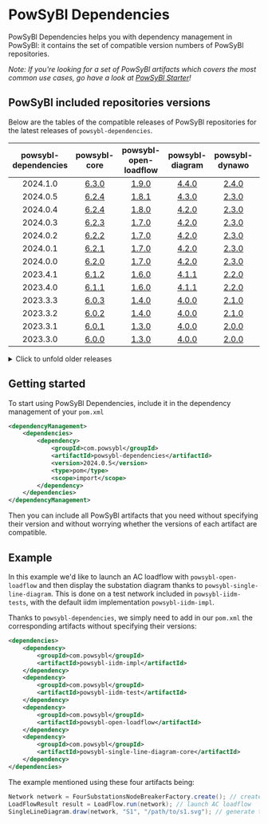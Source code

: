 # PowSyBl Dependencies

PowSyBl Dependencies helps you with dependency management in PowSyBl:
it contains the set of compatible version numbers of PowSyBl repositories.

*Note: If you're looking for a set of PowSyBl artifacts which covers the most common use cases,
go have a look at [PowSyBl Starter](https://github.com/powsybl/powsybl-starter/)!*

## PowSyBl included repositories versions
Below are the tables of the compatible releases of PowSyBl repositories for the latest releases of `powsybl-dependencies`.


| powsybl-dependencies |                             powsybl-core                             |                             powsybl-open-loadflow                             |                             powsybl-diagram                             |                             powsybl-dynawo                             |                             powsybl-entsoe                             |                             powsybl-open-rao                             |
|:--------------------:|:--------------------------------------------------------------------:|:-----------------------------------------------------------------------------:|:-----------------------------------------------------------------------:|:----------------------------------------------------------------------:|:----------------------------------------------------------------------:|:------------------------------------------------------------------------:|
|       2024.1.0       | [6.3.0](https://github.com/powsybl/powsybl-core/releases/tag/v6.3.0) | [1.9.0](https://github.com/powsybl/powsybl-open-loadflow/releases/tag/v1.9.0) | [4.4.0](https://github.com/powsybl/powsybl-diagram/releases/tag/v4.4.0) | [2.4.0](https://github.com/powsybl/powsybl-dynawo/releases/tag/v2.4.0) | [2.9.0](https://github.com/powsybl/powsybl-entsoe/releases/tag/v2.9.0) | [5.3.0](https://github.com/powsybl/powsybl-open-rao/releases/tag/v5.3.0) |
|       2024.0.5       | [6.2.4](https://github.com/powsybl/powsybl-core/releases/tag/v6.2.4) | [1.8.1](https://github.com/powsybl/powsybl-open-loadflow/releases/tag/v1.8.1) | [4.3.0](https://github.com/powsybl/powsybl-diagram/releases/tag/v4.3.0) | [2.3.0](https://github.com/powsybl/powsybl-dynawo/releases/tag/v2.3.0) | [2.8.1](https://github.com/powsybl/powsybl-entsoe/releases/tag/v2.8.1) | [5.3.0](https://github.com/powsybl/powsybl-open-rao/releases/tag/v5.3.0) |
|       2024.0.4       | [6.2.4](https://github.com/powsybl/powsybl-core/releases/tag/v6.2.4) | [1.8.0](https://github.com/powsybl/powsybl-open-loadflow/releases/tag/v1.8.0) | [4.2.0](https://github.com/powsybl/powsybl-diagram/releases/tag/v4.2.0) | [2.3.0](https://github.com/powsybl/powsybl-dynawo/releases/tag/v2.3.0) | [2.8.1](https://github.com/powsybl/powsybl-entsoe/releases/tag/v2.8.1) | [5.3.0](https://github.com/powsybl/powsybl-open-rao/releases/tag/v5.3.0) |
|       2024.0.3       | [6.2.3](https://github.com/powsybl/powsybl-core/releases/tag/v6.2.3) | [1.7.0](https://github.com/powsybl/powsybl-open-loadflow/releases/tag/v1.7.0) | [4.2.0](https://github.com/powsybl/powsybl-diagram/releases/tag/v4.2.0) | [2.3.0](https://github.com/powsybl/powsybl-dynawo/releases/tag/v2.3.0) | [2.8.1](https://github.com/powsybl/powsybl-entsoe/releases/tag/v2.8.1) | [5.1.0](https://github.com/powsybl/powsybl-open-rao/releases/tag/v5.1.0) |
|       2024.0.2       | [6.2.2](https://github.com/powsybl/powsybl-core/releases/tag/v6.2.2) | [1.7.0](https://github.com/powsybl/powsybl-open-loadflow/releases/tag/v1.7.0) | [4.2.0](https://github.com/powsybl/powsybl-diagram/releases/tag/v4.2.0) | [2.3.0](https://github.com/powsybl/powsybl-dynawo/releases/tag/v2.3.0) | [2.8.0](https://github.com/powsybl/powsybl-entsoe/releases/tag/v2.8.0) | [5.1.0](https://github.com/powsybl/powsybl-open-rao/releases/tag/v5.1.0) |
|       2024.0.1       | [6.2.1](https://github.com/powsybl/powsybl-core/releases/tag/v6.2.1) | [1.7.0](https://github.com/powsybl/powsybl-open-loadflow/releases/tag/v1.7.0) | [4.2.0](https://github.com/powsybl/powsybl-diagram/releases/tag/v4.2.0) | [2.3.0](https://github.com/powsybl/powsybl-dynawo/releases/tag/v2.3.0) | [2.8.0](https://github.com/powsybl/powsybl-entsoe/releases/tag/v2.8.0) | [5.1.0](https://github.com/powsybl/powsybl-open-rao/releases/tag/v5.1.0) |
|       2024.0.0       | [6.2.0](https://github.com/powsybl/powsybl-core/releases/tag/v6.2.0) | [1.7.0](https://github.com/powsybl/powsybl-open-loadflow/releases/tag/v1.7.0) | [4.2.0](https://github.com/powsybl/powsybl-diagram/releases/tag/v4.2.0) | [2.3.0](https://github.com/powsybl/powsybl-dynawo/releases/tag/v2.3.0) | [2.8.0](https://github.com/powsybl/powsybl-entsoe/releases/tag/v2.8.0) | [5.1.0](https://github.com/powsybl/powsybl-open-rao/releases/tag/v5.1.0) |
|       2023.4.1       | [6.1.2](https://github.com/powsybl/powsybl-core/releases/tag/v6.1.2) | [1.6.0](https://github.com/powsybl/powsybl-open-loadflow/releases/tag/v1.6.0) | [4.1.1](https://github.com/powsybl/powsybl-diagram/releases/tag/v4.1.1) | [2.2.0](https://github.com/powsybl/powsybl-dynawo/releases/tag/v2.2.0) | [2.7.0](https://github.com/powsybl/powsybl-entsoe/releases/tag/v2.7.0) | - |
|       2023.4.0       | [6.1.1](https://github.com/powsybl/powsybl-core/releases/tag/v6.1.1) | [1.6.0](https://github.com/powsybl/powsybl-open-loadflow/releases/tag/v1.6.0) | [4.1.1](https://github.com/powsybl/powsybl-diagram/releases/tag/v4.1.1) | [2.2.0](https://github.com/powsybl/powsybl-dynawo/releases/tag/v2.2.0) | [2.7.0](https://github.com/powsybl/powsybl-entsoe/releases/tag/v2.7.0) | - |
|       2023.3.3       | [6.0.3](https://github.com/powsybl/powsybl-core/releases/tag/v6.0.3) | [1.4.0](https://github.com/powsybl/powsybl-open-loadflow/releases/tag/v1.4.0) | [4.0.0](https://github.com/powsybl/powsybl-diagram/releases/tag/v4.0.0) | [2.1.0](https://github.com/powsybl/powsybl-dynawo/releases/tag/v2.1.0) | [2.6.1](https://github.com/powsybl/powsybl-entsoe/releases/tag/v2.6.1) | - |
|       2023.3.2       | [6.0.2](https://github.com/powsybl/powsybl-core/releases/tag/v6.0.2) | [1.4.0](https://github.com/powsybl/powsybl-open-loadflow/releases/tag/v1.4.0) | [4.0.0](https://github.com/powsybl/powsybl-diagram/releases/tag/v4.0.0) | [2.1.0](https://github.com/powsybl/powsybl-dynawo/releases/tag/v2.1.0) | [2.6.1](https://github.com/powsybl/powsybl-entsoe/releases/tag/v2.6.1) | - |
|       2023.3.1       | [6.0.1](https://github.com/powsybl/powsybl-core/releases/tag/v6.0.1) | [1.3.0](https://github.com/powsybl/powsybl-open-loadflow/releases/tag/v1.3.0) | [4.0.0](https://github.com/powsybl/powsybl-diagram/releases/tag/v4.0.0) | [2.0.0](https://github.com/powsybl/powsybl-dynawo/releases/tag/v2.0.0) | [2.6.0](https://github.com/powsybl/powsybl-entsoe/releases/tag/v2.6.0) | - |
|       2023.3.0       | [6.0.0](https://github.com/powsybl/powsybl-core/releases/tag/v6.0.0) | [1.3.0](https://github.com/powsybl/powsybl-open-loadflow/releases/tag/v1.3.0) | [4.0.0](https://github.com/powsybl/powsybl-diagram/releases/tag/v4.0.0) | [2.0.0](https://github.com/powsybl/powsybl-dynawo/releases/tag/v2.0.0) | [2.6.0](https://github.com/powsybl/powsybl-entsoe/releases/tag/v2.6.0) | - |

<details>
  <summary>Click to unfold older releases</summary>

- Older releases supporting Java 11, from 2022.0.0 (November 2022) to 2023.2.4 (July 2023):

| powsybl-dependencies |                             powsybl-core                             |                              powsybl-open-loadflow                              |                             powsybl-diagram                             |                              powsybl-dynawo                              |                             powsybl-entsoe                             |
|:--------------------:|:--------------------------------------------------------------------:|:-------------------------------------------------------------------------------:|:-----------------------------------------------------------------------:|:------------------------------------------------------------------------:|:----------------------------------------------------------------------:|
|       2023.2.4       | [5.3.2](https://github.com/powsybl/powsybl-core/releases/tag/v5.3.2) |  [1.2.3](https://github.com/powsybl/powsybl-open-loadflow/releases/tag/v1.2.3)  | [3.3.2](https://github.com/powsybl/powsybl-diagram/releases/tag/v3.3.2) | [1.14.1](https://github.com/powsybl/powsybl-dynawo/releases/tag/v1.14.1) | [2.5.0](https://github.com/powsybl/powsybl-entsoe/releases/tag/v2.5.0) |
|       2023.2.3       | [5.3.2](https://github.com/powsybl/powsybl-core/releases/tag/v5.3.2) |  [1.2.3](https://github.com/powsybl/powsybl-open-loadflow/releases/tag/v1.2.3)  | [3.3.2](https://github.com/powsybl/powsybl-diagram/releases/tag/v3.3.2) | [1.14.0](https://github.com/powsybl/powsybl-dynawo/releases/tag/v1.14.0) | [2.5.0](https://github.com/powsybl/powsybl-entsoe/releases/tag/v2.5.0) |
|       2023.2.2       | [5.3.2](https://github.com/powsybl/powsybl-core/releases/tag/v5.3.2) |  [1.2.2](https://github.com/powsybl/powsybl-open-loadflow/releases/tag/v1.2.2)  | [3.3.0](https://github.com/powsybl/powsybl-diagram/releases/tag/v3.3.0) | [1.14.0](https://github.com/powsybl/powsybl-dynawo/releases/tag/v1.14.0) | [2.4.0](https://github.com/powsybl/powsybl-entsoe/releases/tag/v2.4.0) |
|       2023.2.1       | [5.3.1](https://github.com/powsybl/powsybl-core/releases/tag/v5.3.1) |  [1.2.1](https://github.com/powsybl/powsybl-open-loadflow/releases/tag/v1.2.1)  | [3.3.0](https://github.com/powsybl/powsybl-diagram/releases/tag/v3.3.0) | [1.14.0](https://github.com/powsybl/powsybl-dynawo/releases/tag/v1.14.0) | [2.4.0](https://github.com/powsybl/powsybl-entsoe/releases/tag/v2.4.0) |
|       2023.2.0       | [5.3.0](https://github.com/powsybl/powsybl-core/releases/tag/v5.3.0) |  [1.2.1](https://github.com/powsybl/powsybl-open-loadflow/releases/tag/v1.2.1)  | [3.3.0](https://github.com/powsybl/powsybl-diagram/releases/tag/v3.3.0) | [1.14.0](https://github.com/powsybl/powsybl-dynawo/releases/tag/v1.14.0) | [2.4.0](https://github.com/powsybl/powsybl-entsoe/releases/tag/v2.4.0) |
|       2023.1.0       | [5.2.0](https://github.com/powsybl/powsybl-core/releases/tag/v5.2.0) |  [1.1.0](https://github.com/powsybl/powsybl-open-loadflow/releases/tag/v1.1.0)  | [3.2.0](https://github.com/powsybl/powsybl-diagram/releases/tag/v3.2.0) | [1.13.0](https://github.com/powsybl/powsybl-dynawo/releases/tag/v1.13.0) | [2.3.0](https://github.com/powsybl/powsybl-entsoe/releases/tag/v2.3.0) |
|       2023.0.1       | [5.1.1](https://github.com/powsybl/powsybl-core/releases/tag/v5.1.1) |  [1.0.1](https://github.com/powsybl/powsybl-open-loadflow/releases/tag/v1.0.1)  | [3.1.0](https://github.com/powsybl/powsybl-diagram/releases/tag/v3.1.0) | [1.12.0](https://github.com/powsybl/powsybl-dynawo/releases/tag/v1.12.0) | [2.2.0](https://github.com/powsybl/powsybl-entsoe/releases/tag/v2.2.0) |
|       2023.0.0       | [5.1.1](https://github.com/powsybl/powsybl-core/releases/tag/v5.1.1) |  [1.0.0](https://github.com/powsybl/powsybl-open-loadflow/releases/tag/v1.0.0)  | [3.1.0](https://github.com/powsybl/powsybl-diagram/releases/tag/v3.1.0) | [1.12.0](https://github.com/powsybl/powsybl-dynawo/releases/tag/v1.12.0) | [2.2.0](https://github.com/powsybl/powsybl-entsoe/releases/tag/v2.2.0) |
|       2022.0.1       | [5.0.0](https://github.com/powsybl/powsybl-core/releases/tag/v5.0.0) | [0.24.1](https://github.com/powsybl/powsybl-open-loadflow/releases/tag/v0.24.1) | [3.0.0](https://github.com/powsybl/powsybl-diagram/releases/tag/v3.0.0) | [1.11.0](https://github.com/powsybl/powsybl-dynawo/releases/tag/v1.11.0) | [2.0.0](https://github.com/powsybl/powsybl-entsoe/releases/tag/v2.0.0) |
|       2022.0.0       | [5.0.0](https://github.com/powsybl/powsybl-core/releases/tag/v5.0.0) | [0.24.0](https://github.com/powsybl/powsybl-open-loadflow/releases/tag/v0.24.0) | [3.0.0](https://github.com/powsybl/powsybl-diagram/releases/tag/v3.0.0) | [1.11.0](https://github.com/powsybl/powsybl-dynawo/releases/tag/v1.11.0) | [2.0.0](https://github.com/powsybl/powsybl-entsoe/releases/tag/v2.0.0) |

- Older releases (1.0.0 to 2.0.0):

| powsybl-dependencies |                              powsybl-core                              |                              powsybl-open-loadflow                              |                              powsybl-diagram                              |                              powsybl-dynawo                              |                             powsybl-entsoe                             |                             powsybl-network-area-diagram                             |                              powsybl-balances-adjustment                              |
|:--------------------:|:----------------------------------------------------------------------:|:-------------------------------------------------------------------------------:|:-------------------------------------------------------------------------:|:------------------------------------------------------------------------:|:----------------------------------------------------------------------:|:------------------------------------------------------------------------------------:|:-------------------------------------------------------------------------------------:|
| 2.0.0 (aka 2022.0.0) |  [5.0.0](https://github.com/powsybl/powsybl-core/releases/tag/v5.0.0)  | [0.24.0](https://github.com/powsybl/powsybl-open-loadflow/releases/tag/v0.24.0) |  [3.0.0](https://github.com/powsybl/powsybl-diagram/releases/tag/v3.0.0)  | [1.11.0](https://github.com/powsybl/powsybl-dynawo/releases/tag/v1.11.0) | [2.0.0](https://github.com/powsybl/powsybl-entsoe/releases/tag/v2.0.0) |    _merged into [powsybl-diagram](https://github.com/powsybl/powsybl-diagram)_       |      _merged into [powsybl-entsoe](https://github.com/powsybl/powsybl-entsoe/)_       |
|        1.3.1         | [4.10.1](https://github.com/powsybl/powsybl-core/releases/tag/v4.10.1) | [0.23.2](https://github.com/powsybl/powsybl-open-loadflow/releases/tag/v0.23.2) | [2.13.0](https://github.com/powsybl/powsybl-diagram/releases/tag/v2.13.0) | [1.10.0](https://github.com/powsybl/powsybl-dynawo/releases/tag/v1.10.0) | [1.6.1](https://github.com/powsybl/powsybl-entsoe/releases/tag/v1.6.1) | [0.6.0](https://github.com/powsybl/powsybl-network-area-diagram/releases/tag/v0.6.0) | [1.14.0](https://github.com/powsybl/powsybl-balances-adjustment/releases/tag/v1.14.0) |
|        1.3.0         | [4.10.1](https://github.com/powsybl/powsybl-core/releases/tag/v4.10.1) | [0.23.1](https://github.com/powsybl/powsybl-open-loadflow/releases/tag/v0.23.1) | [2.13.0](https://github.com/powsybl/powsybl-diagram/releases/tag/v2.13.0) | [1.10.0](https://github.com/powsybl/powsybl-dynawo/releases/tag/v1.10.0) | [1.6.0](https://github.com/powsybl/powsybl-entsoe/releases/tag/v1.6.0) | [0.6.0](https://github.com/powsybl/powsybl-network-area-diagram/releases/tag/v0.6.0) | [1.14.0](https://github.com/powsybl/powsybl-balances-adjustment/releases/tag/v1.14.0) |
|        1.2.2         |  [4.9.1](https://github.com/powsybl/powsybl-core/releases/tag/v4.9.1)  | [0.22.0](https://github.com/powsybl/powsybl-open-loadflow/releases/tag/v0.22.0) | [2.12.0](https://github.com/powsybl/powsybl-diagram/releases/tag/v2.12.0) |  [1.9.0](https://github.com/powsybl/powsybl-dynawo/releases/tag/v1.9.0)  | [1.5.1](https://github.com/powsybl/powsybl-entsoe/releases/tag/v1.5.1) | [0.5.0](https://github.com/powsybl/powsybl-network-area-diagram/releases/tag/v0.5.0) | [1.13.0](https://github.com/powsybl/powsybl-balances-adjustment/releases/tag/v1.13.0) |
|        1.2.1         |  [4.9.1](https://github.com/powsybl/powsybl-core/releases/tag/v4.9.1)  | [0.21.0](https://github.com/powsybl/powsybl-open-loadflow/releases/tag/v0.21.0) | [2.11.0](https://github.com/powsybl/powsybl-diagram/releases/tag/v2.11.0) |  [1.9.0](https://github.com/powsybl/powsybl-dynawo/releases/tag/v1.9.0)  | [1.5.1](https://github.com/powsybl/powsybl-entsoe/releases/tag/v1.5.1) | [0.5.0](https://github.com/powsybl/powsybl-network-area-diagram/releases/tag/v0.5.0) | [1.13.0](https://github.com/powsybl/powsybl-balances-adjustment/releases/tag/v1.13.0) |
|        1.2.0         |  [4.9.0](https://github.com/powsybl/powsybl-core/releases/tag/v4.9.0)  | [0.21.0](https://github.com/powsybl/powsybl-open-loadflow/releases/tag/v0.21.0) | [2.11.0](https://github.com/powsybl/powsybl-diagram/releases/tag/v2.11.0) |  [1.9.0](https://github.com/powsybl/powsybl-dynawo/releases/tag/v1.9.0)  | [1.5.0](https://github.com/powsybl/powsybl-entsoe/releases/tag/v1.5.0) | [0.5.0](https://github.com/powsybl/powsybl-network-area-diagram/releases/tag/v0.5.0) | [1.13.0](https://github.com/powsybl/powsybl-balances-adjustment/releases/tag/v1.13.0) |
|        1.1.0         |  [4.8.0](https://github.com/powsybl/powsybl-core/releases/tag/v4.8.0)  | [0.20.0](https://github.com/powsybl/powsybl-open-loadflow/releases/tag/v0.20.0) | [2.10.0](https://github.com/powsybl/powsybl-diagram/releases/tag/v2.10.0) |  [1.8.0](https://github.com/powsybl/powsybl-dynawo/releases/tag/v1.8.0)  | [1.4.0](https://github.com/powsybl/powsybl-entsoe/releases/tag/v1.4.0) | [0.4.0](https://github.com/powsybl/powsybl-network-area-diagram/releases/tag/v0.4.0) | [1.12.0](https://github.com/powsybl/powsybl-balances-adjustment/releases/tag/v1.12.0) |
|        1.0.0         |  [4.7.0](https://github.com/powsybl/powsybl-core/releases/tag/v4.7.0)  | [0.19.0](https://github.com/powsybl/powsybl-open-loadflow/releases/tag/v0.19.0) |  [2.9.1](https://github.com/powsybl/powsybl-diagram/releases/tag/v2.9.1)  |  [1.7.0](https://github.com/powsybl/powsybl-dynawo/releases/tag/v1.7.0)  |                                   -                                    | [0.3.0](https://github.com/powsybl/powsybl-network-area-diagram/releases/tag/v0.3.0) |                                           -                                           |
</details>

## Getting started
To start using PowSyBl Dependencies, include it in the dependency management of your `pom.xml`

```xml
<dependencyManagement>
    <dependencies>
        <dependency>
            <groupId>com.powsybl</groupId>
            <artifactId>powsybl-dependencies</artifactId>
            <version>2024.0.5</version>
            <type>pom</type>
            <scope>import</scope>
        </dependency>
    </dependencies>
</dependencyManagement>
```

Then you can include all PowSyBl artifacts that you need without specifying their version and without worrying whether the versions of each artifact are compatible.


## Example
In this example we'd like to launch an AC loadflow with `powsybl-open-loadflow` and then display the substation diagram thanks to `powsybl-single-line-diagram`.
This is done on a test network included in `powsybl-iidm-tests`, with the default iidm implementation `powsybl-iidm-impl`.

Thanks to `powsybl-dependencies`, we simply need to add in our `pom.xml` the corresponding artifacts without specifying their versions:

```xml
<dependencies>
    <dependency>
        <groupId>com.powsybl</groupId>
        <artifactId>powsybl-iidm-impl</artifactId>
    </dependency>
    <dependency>
        <groupId>com.powsybl</groupId>
        <artifactId>powsybl-iidm-test</artifactId>
    </dependency>
    <dependency>
        <groupId>com.powsybl</groupId>
        <artifactId>powsybl-open-loadflow</artifactId>
    </dependency>
    <dependency>
        <groupId>com.powsybl</groupId>
        <artifactId>powsybl-single-line-diagram-core</artifactId>
    </dependency>
</dependencies>

```

The example mentioned using these four artifacts being:
```java
Network network = FourSubstationsNodeBreakerFactory.create(); // create the test network
LoadFlowResult result = LoadFlow.run(network); // launch AC loadflow
SingleLineDiagram.draw(network, "S1", "/path/to/s1.svg"); // generate the SVG file of S1 single line diagram
```
